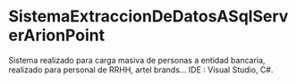 # SistemaExtraccionDeDatosASqlServerArionPoint
Sistema realizado para carga masiva de personas a entidad bancaria, realizado para personal de RRHH, artel brands... IDE : Visual Studio, C#.
